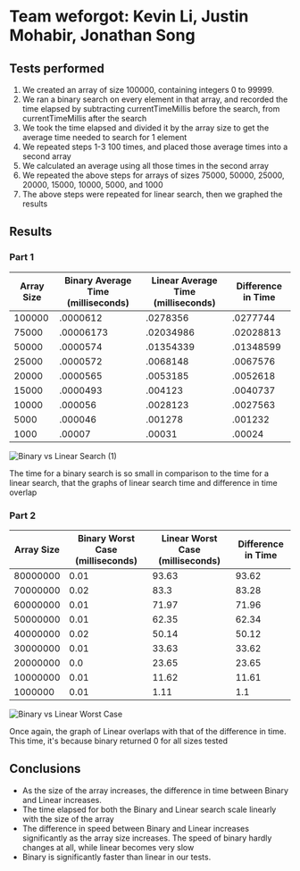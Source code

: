 # Team weforgot: Kevin Li, Justin Mohabir, Jonathan Song
## Tests performed
1. We created an array of size 100000, containing integers 0 to 99999.
2. We ran a binary search on every element in that array, and recorded the time elapsed by subtracting currentTimeMillis before the search, from currentTimeMillis after the search
3. We took the time elapsed and divided it by the array size to get the average time needed to search for 1 element
4. We repeated steps 1-3 100 times, and placed those average times into a second array 
5. We calculated an average using all those times in the second array
6. We repeated the above steps for arrays of sizes 75000, 50000, 25000, 20000, 15000, 10000, 5000, and 1000
7. The above steps were repeated for linear search, then we graphed the results


## Results
### Part 1
| Array Size | Binary Average Time (milliseconds) | Linear Average Time (milliseconds) | Difference in Time |
|------------|------------------------------------|------------------------------------|--------------------|
|100000      |               .0000612             |              .0278356              |       .0277744     |                           
|75000       |               .00006173            |              .02034986             |       .02028813    |                           
|50000       |               .0000574             |              .01354339             |       .01348599    | 
|25000       |               .0000572             |              .0068148              |       .0067576     | 
|20000       |               .0000565             |              .0053185              |       .0052618     | 
|15000       |               .0000493             |              .004123               |       .0040737     | 
|10000       |               .000056              |              .0028123              |       .0027563     | 
|5000        |               .000046              |              .001278               |       .001232      |
|1000        |               .00007               |              .00031                |       .00024       | 

![Binary vs Linear Search (1)](https://user-images.githubusercontent.com/58864927/146849780-5bf48388-dce5-4d52-a322-bb60ada89f9b.png)

The time for a binary search is so small in comparison to the time for a linear search, that the graphs of linear search time and difference in time overlap

### Part 2
| Array Size |  Binary Worst Case (milliseconds) | Linear Worst Case (milliseconds) | Difference in Time |
|------------|-----------------------------------|----------------------------------|--------------------|
|80000000    |             0.01                  |             93.63                |       93.62        |                           
|70000000    |             0.02                  |             83.3                 |       83.28        |                           
|60000000    |             0.01                  |             71.97                |       71.96        | 
|50000000    |             0.01                  |             62.35                |       62.34        | 
|40000000    |             0.02                  |             50.14                |       50.12        | 
|30000000    |             0.01                  |             33.63                |       33.62        | 
|20000000    |             0.0                   |             23.65                |       23.65        | 
|10000000    |             0.01                  |             11.62                |       11.61        |
|1000000     |             0.01                  |             1.11                 |       1.1          | 

![Binary vs Linear Worst Case](https://user-images.githubusercontent.com/58864927/146862317-4afdae99-f5bb-4288-83a7-fc3e67d2d2fd.png)

Once again, the graph of Linear overlaps with that of the difference in time. This time, it's because binary returned 0 for all sizes tested

## Conclusions
* As the size of the array increases, the difference in time between Binary and Linear increases.
* The time elapsed for both the Binary and Linear search scale linearly with the size of the array
* The difference in speed between Binary and Linear increases significantly as the array size increases. The speed of binary hardly changes at all, while linear becomes very slow
* Binary is significantly faster than linear in our tests. 

